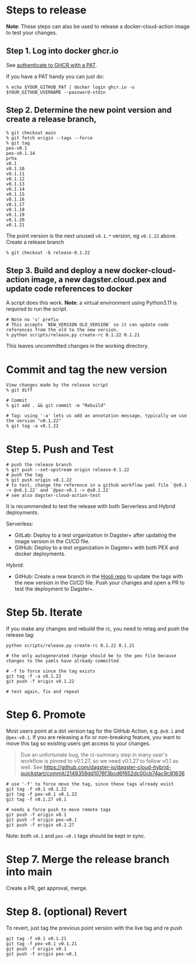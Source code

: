 # Steps to release

**Note**: These steps can also be used to release a docker-cloud-action image to test your changes.

## Step 1. Log into docker ghcr.io

See [authenticate to GHCR with a PAT](https://docs.github.com/en/packages/working-with-a-github-packages-registry/working-with-the-container-registry#authenticating-to-the-container-registry).

If you have a PAT handy you can just do:

```
% echo $YOUR_GITHUB_PAT | docker login ghcr.io -u $YOUR_GITHUB_USERNAME --password-stdin
```

## Step 2. Determine the new point version and create a release branch,

```
% git checkout main
% git fetch origin --tags --force
% git tag
pex-v0.1
pex-v0.1.14
prha
v0.1
v0.1.10
v0.1.11
v0.1.12
v0.1.13
v0.1.14
v0.1.15
v0.1.16
v0.1.17
v0.1.18
v0.1.19
v0.1.20
v0.1.21
```

The point version is the next unused `v0.1.*` version, eg `v0.1.22` above. Create a release branch

```
% git checkout -b release-0.1.22
```

## Step 3. Build and deploy a new docker-cloud-action image, a new dagster.cloud.pex and update code references to docker

A script does this work. **Note**: a virtual environment using Python3.11 is required to run the script.

```
# Note no 'v' prefix
# This accepts `NEW_VERSION OLD_VERSION` so it can update code references from the old to the new version.
% python scripts/release.py create-rc 0.1.22 0.1.21

```

This leaves uncommitted changes in the working directory.

# Commit and tag the new version

```
View changes made by the release script
% git diff

# Commit
% git add . && git commit -m "Rebuild"

# Tag: using '-a' lets us add an annotation message, typically we use the version "v0.1.22"
% git tag -a v0.1.22
```

# Step 5. Push and Test

```
# push the release branch
% git push --set-upstream origin release-0.1.22
# push the tag
% git push origin v0.1.22
# to test, change the reference in a github workflow yaml file `@v0.1 -> @v0.1.22` and `@pex-v0.1 -> @v0.1.22`
# see also dagster-cloud-action-test
```

It is recommended to test the release with both Serverless and Hybrid deployments.

Serverless:
- GitLab: Deploy to a test organization in Dagster+ after updating the image version in the CI/CD file.
- GitHub: Deploy to a test organization in Dagster+ with both PEX and docker deployments.

Hybrid:
- GitHub: Create a new branch in the [Hooli repo](https://github.com/dagster-io/hooli-data-eng-pipelines) to update the tags with the new version in the CI/CD file. Push your changes and open a PR to test the deployment to Dagster+.

# Step 5b. Iterate

If you make any changes and rebuild the rc, you need to retag and push the release tag:

```
python scripts/release.py create-rc 0.1.22 0.1.21

# the only autogenerated change should be to the pex file because changes to the yamls have already committed

# -f to force since the tag exists
git tag -f -a v0.1.22
git push -f origin v0.1.22

# test again, fix and repeat
```

# Step 6. Promote
Most users point at a dot version tag for the GitHub Action, e.g. `@v0.1` and `@pex-v0.1`.
If you are releasing a fix or non-breaking feature, you want to move this tag so existing users get access to your changes.

> Due an unfortunate bug, the ci-summary step in many user's workflow is pinned to v0.1.27, so we need v0.1.27 to follow v0.1 as well.
> See https://github.com/dagster-io/dagster-cloud-hybrid-quickstart/commit/2149359dd1076f3bcd6f652dc00cb74ac9c81636

```
# use '-f' to force move the tag, since these tags already exist
git tag -f v0.1 v0.1.22
git tag -f pex-v0.1 v0.1.22
git tag -f v0.1.27 v0.1

# needs a force push to move remote tags
git push -f origin v0.1
git push -f origin pex-v0.1
git push -f origin v0.1.27
```

Note: both `v0.1` and `pex-v0.1` tags should be kept in sync.

# Step 7. Merge the release branch into main

Create a PR, get approval, merge.

# Step 8. (optional) Revert

To revert, just tag the previous point version with the live tag and re push

```
git tag -f v0.1 v0.1.21
git tag -f pex-v0.1 v0.1.21
git push -f origin v0.1
git push -f origin pex-v0.1
```
